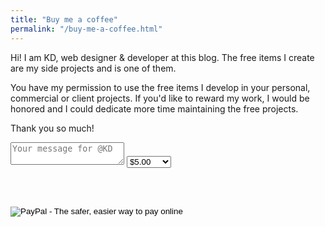 ```yaml
---
title: "Buy me a coffee"
permalink: "/buy-me-a-coffee.html"
---
```


Hi! I am KD, web designer & developer at this blog. The free items I create are my side projects and is one of them.

You have my permission to use the free items I develop in your personal, commercial or client projects. If you'd like to reward my work, I would be honored and I could dedicate more time maintaining the free projects. 

Thank you so much!

<form action="https://www.paypal.com/cgi-bin/webscr" method="post">

<!-- Identify your business so that you can collect the payments. -->
<input type="hidden" name="business" value="7ED3PDUPWKCT4">

<!-- Identify the message of the kind contributor. -->
<input type="hidden" name="contributor-message" value="Your message">
<textarea class="w-100 d-block p-2 mb-4" type="text" name="contributor-message" placeholder="Your message for @KD"></textarea>

<!-- Specify a Donate button. -->
<input type="hidden" name="cmd" value="_donations">

<!-- Specify details about the contribution -->
<input type="hidden" name="item_name" value="Donation">
<input type="hidden" name="item_number" value="Donation"> 
<select name="amount">
    <option value="5.00">$5.00</option>
    <option value="10.00">$10.00</option>
    <option value="25.00">$25.00</option>
    <option value="50.00">$50.00</option>
    <option value="100.00">$100.00</option>
</select>
<input type="hidden" name="currency_code" value="USD">

<br/><br/>
<!-- Display the payment button. -->
<input type="image" name="submit" border="0" src="https://www.paypal.com/en_US/i/btn/btn_donate_LG.gif" alt="PayPal - The safer, easier way to pay online">
</form>
